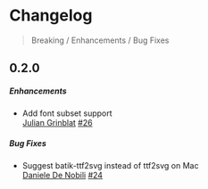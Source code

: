 # Changelog

> Breaking / Enhancements / Bug Fixes

## 0.2.0

##### Enhancements

* Add font subset support  
  [Julian Grinblat](https://github.com/perrin4869)
  [#26](https://github.com/agentk/fontfacegen/pull/26)

##### Bug Fixes

* Suggest batik-ttf2svg instead of ttf2svg on Mac  
  [Daniele De Nobili](https://github.com/omoikane)
  [#24](https://github.com/agentk/fontfacegen/issues/24)

